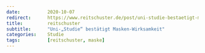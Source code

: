 ```yaml
---
date:          2020-10-07
redirect:      https://www.reitschuster.de/post/uni-studie-bestaetigt-masken-wirksamkeit/
title:         reitschuster
subtitle:      "Uni-„Studie“ bestätigt Masken-Wirksamkeit"
categories:    Studie
tags:          [reitschuster, maske]
---
```

